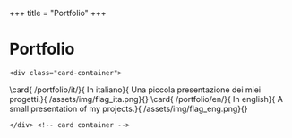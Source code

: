 +++
title = "Portfolio"
+++

# Portfolio

~~~ 
<div class="card-container">
~~~
\card{
    /portfolio/it/}{
        In italiano}{
            Una piccola presentazione dei miei progetti.}{
                /assets/img/flag_ita.png}{}
\card{
    /portfolio/en/}{
        In english}{
            A small presentation of my projects.}{
                /assets/img/flag_eng.png}{}
~~~ 
</div> <!-- card container -->
~~~ 
